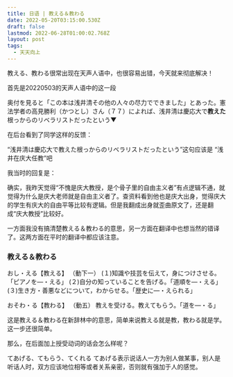 ```yaml
---
title: 日语 | 教える＆教わる
date: 2022-05-20T03:15:00.530Z
draft: false
lastmod: 2022-06-28T01:00:02.768Z
layout: post
tags:
  - 天天向上
---
```

教える、教わる很常出现在天声人语中，也很容易出错，今天就来彻底解决！

首先是20220503的天声人语中的这一段

奥付を見ると「この本は浅井清その他の人々の尽力でできました」とあった。憲法学者の高見勝利（かつとし）さん（７７）によれば、浅井清は慶応大で**教えた**根っからのリベラリストだったという▼

在后台看到了同学这样的反馈：

“浅井清は慶応大で教えた根っからのリベラリストだったという”这句应该是 “浅井在庆大任教”吧

我当时的回复是：

确实，我昨天觉得“不愧是庆大教授，是个骨子里的自由主义者”有点逻辑不通，就觉得为什么是庆大老师就是自由主义者了。查资料看到他也是庆大出身，觉得庆大的学生有庆大的自由平等比较有逻辑。但是我翻成出身就歪曲原文了，还是翻成“庆大教授”比较好。

一方面我没有搞清楚教える＆教わる的意思，另一方面在翻译中也想当然的错译了。这两方面在平时的翻译中都应该注意。

### 教える＆教わる

おし・える【教える】
（動下一）
(１)知識や技芸を伝えて，身につけさせる。「ピアノを―・える」
(２)自分の知っていることを告げる。「道順を―・える」
(３)生き方・善悪などについて，わからせる。「歴史に―・えられる」

おそわ・る【教わる】
（動五）
教えを受ける。教えてもらう。「道を―・る」

这是教える＆教わる在新辞林中的意思，简单来说教える就是教，教わる就是学。这一步还很简单。

那么，在后面加上授受动词的话会怎么样呢？

てあげる、てもらう、てくれる
てあげる表示说话人一方为别人做某事，别人是听话人时，双方应该地位相等或者关系亲密，否则就有强加于人的感觉。
